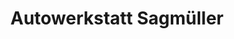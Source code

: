 ---
title: "Autowerkstatt Sagmüller"
url: /neustift-innermanzing/autowerkstatt-sagmueller/
shop: Autowerkstatt
---